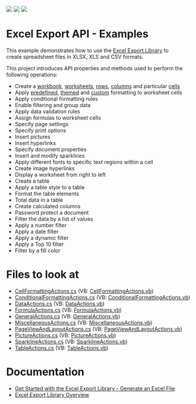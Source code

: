 <!-- default badges list -->
![](https://img.shields.io/endpoint?url=https://codecentral.devexpress.com/api/v1/VersionRange/128613309/22.1.2%2B)
[![](https://img.shields.io/badge/Open_in_DevExpress_Support_Center-FF7200?style=flat-square&logo=DevExpress&logoColor=white)](https://supportcenter.devexpress.com/ticket/details/T253492)
[![](https://img.shields.io/badge/📖_How_to_use_DevExpress_Examples-e9f6fc?style=flat-square)](https://docs.devexpress.com/GeneralInformation/403183)
<!-- default badges end -->

# Excel Export API - Examples

This example demonstrates how to use the [Excel Export Library](https://docs.devexpress.com/OfficeFileAPI/114031/Excel-Export-Library) to create spreadsheet files in XLSX, XLS and CSV formats.

This project introduces API properties and methods used to perform the following operations:

* Create a [workbook](https://https://docs.devexpress.com/OfficeFileAPI/114072/excel-export-library/workbooks/how-to-create-a-new-document), [worksheets](https://docs.devexpress.com/OfficeFileAPI/114074/Excel-Export-Library/Examples/Worksheets/How-to-Create-a-New-Worksheet), [rows](https://docs.devexpress.com/OfficeFileAPI/114079/Excel-Export-Library/Examples/Rows-and-Columns/How-to-Create-a-Row), [columns](https://docs.devexpress.com/OfficeFileAPI/114078/Excel-Export-Library/Examples/Rows-and-Columns/How-to-Create-a-Column) and particular [cells](https://docs.devexpress.com/OfficeFileAPI/114083/Excel-Export-Library/Examples/Cells/How-to-Create-a-Worksheet-Cell-and-Set-Its-Value)
* Apply [predefined](https://docs.devexpress.com/OfficeFileAPI/114394/Excel-Export-Library/Examples/Formatting/How-to-Apply-Predefined-Formatting-to-a-Cell), [themed](https://docs.devexpress.com/OfficeFileAPI/114418/Excel-Export-Library/Examples/Formatting/How-to-Apply-Themed-Formatting-to-a-Cell) and [custom](https://docs.devexpress.com/OfficeFileAPI/114414/Excel-Export-Library/Examples/Formatting/How-to-Format-a-Cell) formatting to worksheet cells
* Apply conditional formatting rules
* Enable filtering and group data
* Apply data validation rules
* Assign formulas to worksheet cells
* Specify page settings
* Specify print options
* Insert pictures
* Insert hyperlinks
* Specify document properties
* Insert and modify sparklines
* Apply different fonts to specific text regions within a cell
* Create image hyperlinks
* Display a worksheet from right to left
* Create a table
* Apply a table style to a table
* Format the table elements
* Total data in a table
* Create calculated columns
* Password protect a document
* Filter the data by a list of values
* Apply a number filter
* Apply a date filter
* Apply a dynamic filter
* Apply a Top 10 filter
* Filter by a fill color

# Files to look at

* [CellFormattingActions.cs](./CS/XLExportExamples/SpreadsheetActions/CellFormattingActions.cs) (VB: [CellFormattingActions.vb](./VB/XLExportExamples/SpreadsheetActions/CellFormattingActions.vb))
* [ConditionalFormattingActions.cs](./CS/XLExportExamples/SpreadsheetActions/ConditionalFormattingActions.cs) (VB: [ConditionalFormattingActions.vb](./VB/XLExportExamples/SpreadsheetActions/ConditionalFormattingActions.vb))
* [DataActions.cs](./CS/XLExportExamples/SpreadsheetActions/DataActions.cs) (VB: [DataActions.vb](./VB/XLExportExamples/SpreadsheetActions/DataActions.vb))
* [FormulaActions.cs](./CS/XLExportExamples/SpreadsheetActions/FormulaActions.cs) (VB: [FormulaActions.vb](./VB/XLExportExamples/SpreadsheetActions/FormulaActions.vb))
* [GeneralActions.cs](./CS/XLExportExamples/SpreadsheetActions/GeneralActions.cs) (VB: [GeneralActions.vb](./VB/XLExportExamples/SpreadsheetActions/GeneralActions.vb))
* [MiscellaneousActions.cs](./CS/XLExportExamples/SpreadsheetActions/MiscellaneousActions.cs) (VB: [MiscellaneousActions.vb](./VB/XLExportExamples/SpreadsheetActions/MiscellaneousActions.vb))
* [PageViewAndLayoutActions.cs](./CS/XLExportExamples/SpreadsheetActions/PageViewAndLayoutActions.cs) (VB: [PageViewAndLayoutActions.vb](./VB/XLExportExamples/SpreadsheetActions/PageViewAndLayoutActions.vb))
* [PictureActions.cs](./CS/XLExportExamples/SpreadsheetActions/PictureActions.cs) (VB: [PictureActions.vb](./VB/XLExportExamples/SpreadsheetActions/PictureActions.vb))
* [SparklineActions.cs](./CS/XLExportExamples/SpreadsheetActions/SparklineActions.cs) (VB: [SparklineActions.vb](./VB/XLExportExamples/SpreadsheetActions/SparklineActions.vb))
* [TableActions.cs](./CS/XLExportExamples/SpreadsheetActions/TableActions.cs) (VB: [TableActions.vb](./VB/XLExportExamples/SpreadsheetActions/TableActions.vb))

# Documentation

* [Get Started with the Excel Export Library - Generate an Excel File](https://docs.devexpress.com/OfficeFileAPI/114032/excel-export-library/getting-started)
* [Excel Export Library Overview](https://docs.devexpress.com/OfficeFileAPI/114221/excel-export-library/overview)
